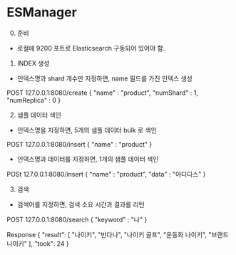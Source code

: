 # ESManager
0. 준비
- 로컬에 9200 포트로 Elasticsearch 구동되어 있어야 함.

1. INDEX 생성
- 인덱스명과 shard 개수만 지정하면, name 필드를 가진 인덱스 생성

POST 127.0.0.1:8080/create
{
    "name" : "product",
    "numShard" : 1,
    "numReplica" : 0
}

2. 샘플 데이터 색인
- 인덱스명을 지정하면, 5개의 샘플 데이터 bulk 로 색인

POST 127.0.0.1:8080/insert
{
    "name" : "product"
}

- 인덱스명과 데이터를 지정하면, 1개의 샘플 데이터 색인

POSt 127.0.0.1:8080/insert
{
    "name" : "product",
    "data" : "아디다스"
}

3. 검색
- 검색어를 지정하면, 검색 소요 시간과 결과를 리턴

POST 127.0.0.1:8080/search
{
    "keyword" : "나"
}

Response
{
    "result": [
        "나이키",
        "반다나",
        "나이키 골프",
        "운동화 나이키",
        "브랜드 나이키"
    ],
    "took": 24
}
